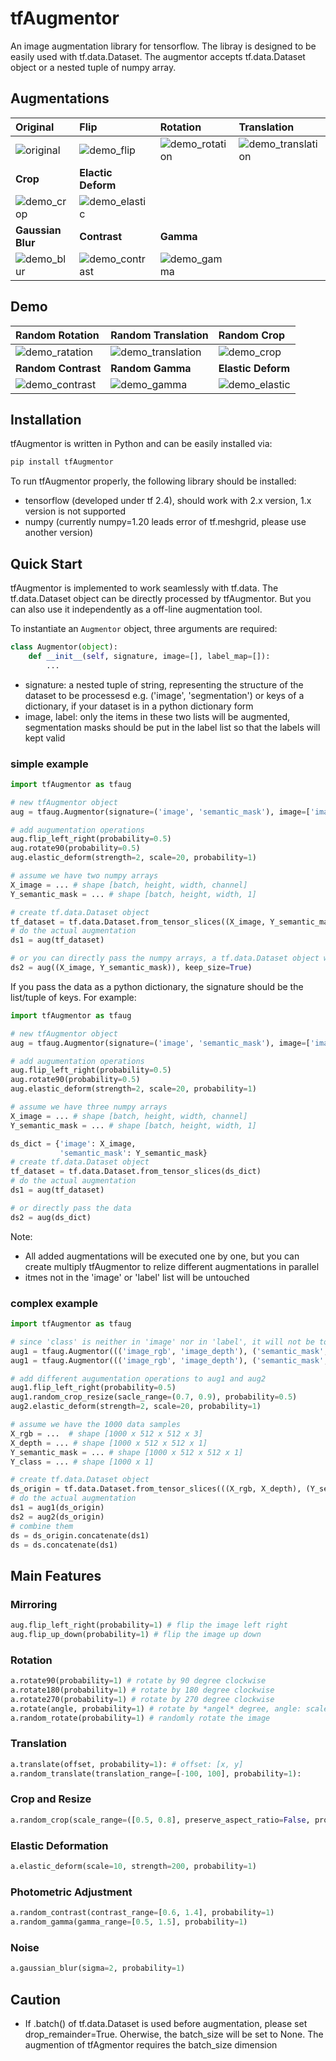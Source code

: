
# tfAugmentor
An image augmentation library for tensorflow. The libray is designed to be easily used with tf.data.Dataset. The augmentor accepts tf.data.Dataset object or a nested tuple of numpy array. 

## Augmentations
| **Original** | **Flip** | **Rotation** | **Translation** |
|:---------|:---------|:---------| :-------- |
| ![original](/demo/image/plant_grid.png) | ![demo_flip](/demo/demo_flip.png) | ![demo_rotation](/demo/demo_rotation.png) | ![demo_translation](/demo/demo_translation.png) |
| **Crop** | **Elactic Deform** |  |  |
| ![demo_crop](/demo/demo_crop.png) | ![demo_elastic](/demo/demo_elastic.png) |  |  |
| **Gaussian Blur**  | **Contrast** | **Gamma** | 
| ![demo_blur](/demo/demo_blur.png) | ![demo_contrast](/demo/demo_contrast.png) | ![demo_gamma](/demo/demo_gamma.png) |  |

## Demo

| **Random Rotation** | **Random Translation** | **Random Crop** |
|:---------|:---------|:---------| 
| ![demo_ratation](/demo/gif/demo_random_rotation.gif) | ![demo_translation](/demo/gif/demo_random_translation.gif) | ![demo_crop](/demo/gif/demo_random_crop.gif) |
| **Random Contrast** | **Random Gamma** | **Elastic Deform** |
| ![demo_contrast](/demo/gif/demo_random_contrast.gif) | ![demo_gamma](/demo/gif/demo_random_gamma.gif) | ![demo_elastic](/demo/gif/demo_random_elastic.gif) |



## Installation
tfAugmentor is written in Python and can be easily installed via:
```python
pip install tfAugmentor
```
To run tfAugmentor properly, the following library should be installed:
- tensorflow (developed under tf 2.4), should work with 2.x version, 1.x version is not supported
- numpy (currently numpy=1.20 leads error of tf.meshgrid, please use another version)

## Quick Start
tfAugmentor is implemented to work seamlessly with tf.data. The tf.data.Dataset object can be directly processed by tfAugmentor. But you can also use it independently as a off-line augmentation tool.

To instantiate an `Augmentor` object, three arguments are required:

```python
class Augmentor(object):
    def __init__(self, signature, image=[], label_map=[]):
		...
```

- signature: a nested tuple of string, representing the structure of the dataset to be processesd e.g. ('image', 'segmentation') or keys of a dictionary, if your dataset is in a python dictionary form
- image, label: only the items in these two lists will be augmented, segmentation masks should be put in the label list so that the labels will kept valid

### simple example
```python
import tfAugmentor as tfaug

# new tfAugmentor object
aug = tfaug.Augmentor(signature=('image', 'semantic_mask'), image=['image'], label=['semantic_mask'])

# add augumentation operations
aug.flip_left_right(probability=0.5)
aug.rotate90(probability=0.5)
aug.elastic_deform(strength=2, scale=20, probability=1)

# assume we have two numpy arrays
X_image = ... # shape [batch, height, width, channel]
Y_semantic_mask = ... # shape [batch, height, width, 1]

# create tf.data.Dataset object
tf_dataset = tf.data.Dataset.from_tensor_slices((X_image, Y_semantic_mask)))
# do the actual augmentation
ds1 = aug(tf_dataset)

# or you can directly pass the numpy arrays, a tf.data.Dataset object will be returned 
ds2 = aug((X_image, Y_semantic_mask)), keep_size=True)
```

If you pass the data as a python dictionary, the signature should be the list/tuple of keys. For example:

```python
import tfAugmentor as tfaug

# new tfAugmentor object
aug = tfaug.Augmentor(signature=('image', 'semantic_mask'), image=['image'], label=['semantic_mask'])

# add augumentation operations
aug.flip_left_right(probability=0.5)
aug.rotate90(probability=0.5)
aug.elastic_deform(strength=2, scale=20, probability=1)

# assume we have three numpy arrays
X_image = ... # shape [batch, height, width, channel]
Y_semantic_mask = ... # shape [batch, height, width, 1]

ds_dict = {'image': X_image,
           'semantic_mask': Y_semantic_mask}
# create tf.data.Dataset object
tf_dataset = tf.data.Dataset.from_tensor_slices(ds_dict)
# do the actual augmentation
ds1 = aug(tf_dataset)

# or directly pass the data
ds2 = aug(ds_dict)
```


Note:
- All added augmentations will be executed one by one, but you can create multiply tfAugmentor to relize different augmentations in parallel
- itmes not in the 'image' or 'label' list will be untouched

### complex example

```python
import tfAugmentor as tfaug

# since 'class' is neither in 'image' nor in 'label', it will not be touched 
aug1 = tfaug.Augmentor((('image_rgb', 'image_depth'), ('semantic_mask', 'class')), image=['image_rgb', 'image_depth'], label=['semantic_mask'])
aug1 = tfaug.Augmentor((('image_rgb', 'image_depth'), ('semantic_mask', 'class')), image=['image_rgb', 'image_depth'], label=['semantic_mask'])

# add different augumentation operations to aug1 and aug2 
aug1.flip_left_right(probability=0.5)
aug1.random_crop_resize(sacle_range=(0.7, 0.9), probability=0.5)
aug2.elastic_deform(strength=2, scale=20, probability=1)

# assume we have the 1000 data samples
X_rgb = ...  # shape [1000 x 512 x 512 x 3]
X_depth = ... # shape [1000 x 512 x 512 x 1]
Y_semantic_mask = ... # shape [1000 x 512 x 512 x 1]
Y_class = ... # shape [1000 x 1]

# create tf.data.Dataset object
ds_origin = tf.data.Dataset.from_tensor_slices(((X_rgb, X_depth), (Y_semantic_mask, Y_class))))
# do the actual augmentation
ds1 = aug1(ds_origin)
ds2 = aug2(ds_origin)
# combine them
ds = ds_origin.concatenate(ds1)
ds = ds.concatenate(ds1)

```

## Main Features

### Mirroring
```python
aug.flip_left_right(probability=1) # flip the image left right  
aug.flip_up_down(probability=1) # flip the image up down
```
### Rotation
```python
a.rotate90(probability=1) # rotate by 90 degree clockwise
a.rotate180(probability=1) # rotate by 180 degree clockwise
a.rotate270(probability=1) # rotate by 270 degree clockwise
a.rotate(angle, probability=1) # rotate by *angel* degree, angle: scale in degree
a.random_rotate(probability=1) # randomly rotate the image
```

### Translation
```python
a.translate(offset, probability=1): # offset: [x, y]
a.random_translate(translation_range=[-100, 100], probability=1):
```

### Crop and Resize
```python
a.random_crop(scale_range=([0.5, 0.8], preserve_aspect_ratio=False, probability=1) # randomly crop a sub-image and resize to the original image size
```

### Elastic Deformation
```python
a.elastic_deform(scale=10, strength=200, probability=1)
```

### Photometric Adjustment
```python
a.random_contrast(contrast_range=[0.6, 1.4], probability=1)
a.random_gamma(gamma_range=[0.5, 1.5], probability=1)
```

### Noise
```python
a.gaussian_blur(sigma=2, probability=1)
```


## Caution
- If .batch() of tf.data.Dataset is used before augmentation, please set drop_remainder=True. Oherwise, the batch_size will be set to None. The augmention of tfAgmentor requires the batch_size dimension    